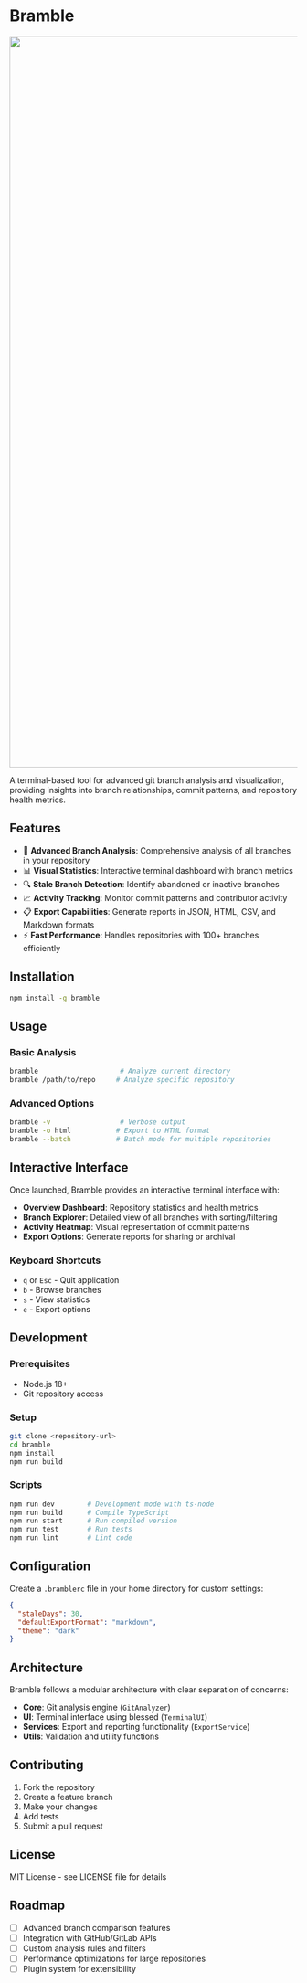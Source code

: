 # Bramble

<p align="center">
  <img width="1280" src="assets/logo_4x.png">
</p>

A terminal-based tool for advanced git branch analysis and visualization, providing insights into branch relationships, commit patterns, and repository health metrics.

## Features

- 🌿 **Advanced Branch Analysis**: Comprehensive analysis of all branches in your repository
- 📊 **Visual Statistics**: Interactive terminal dashboard with branch metrics
- 🔍 **Stale Branch Detection**: Identify abandoned or inactive branches
- 📈 **Activity Tracking**: Monitor commit patterns and contributor activity
- 📋 **Export Capabilities**: Generate reports in JSON, HTML, CSV, and Markdown formats
- ⚡ **Fast Performance**: Handles repositories with 100+ branches efficiently

## Installation

```bash
npm install -g bramble
```

## Usage

### Basic Analysis
```bash
bramble                    # Analyze current directory
bramble /path/to/repo     # Analyze specific repository
```

### Advanced Options
```bash
bramble -v                 # Verbose output
bramble -o html           # Export to HTML format
bramble --batch           # Batch mode for multiple repositories
```

## Interactive Interface

Once launched, Bramble provides an interactive terminal interface with:

- **Overview Dashboard**: Repository statistics and health metrics
- **Branch Explorer**: Detailed view of all branches with sorting/filtering
- **Activity Heatmap**: Visual representation of commit patterns
- **Export Options**: Generate reports for sharing or archival

### Keyboard Shortcuts
- `q` or `Esc` - Quit application
- `b` - Browse branches
- `s` - View statistics
- `e` - Export options

## Development

### Prerequisites
- Node.js 18+
- Git repository access

### Setup
```bash
git clone <repository-url>
cd bramble
npm install
npm run build
```

### Scripts
```bash
npm run dev        # Development mode with ts-node
npm run build      # Compile TypeScript
npm run start      # Run compiled version
npm run test       # Run tests
npm run lint       # Lint code
```

## Configuration

Create a `.bramblerc` file in your home directory for custom settings:

```json
{
  "staleDays": 30,
  "defaultExportFormat": "markdown",
  "theme": "dark"
}
```

## Architecture

Bramble follows a modular architecture with clear separation of concerns:

- **Core**: Git analysis engine (`GitAnalyzer`)
- **UI**: Terminal interface using blessed (`TerminalUI`)
- **Services**: Export and reporting functionality (`ExportService`)
- **Utils**: Validation and utility functions

## Contributing

1. Fork the repository
2. Create a feature branch
3. Make your changes
4. Add tests
5. Submit a pull request

## License

MIT License - see LICENSE file for details

## Roadmap

- [ ] Advanced branch comparison features
- [ ] Integration with GitHub/GitLab APIs
- [ ] Custom analysis rules and filters
- [ ] Performance optimizations for large repositories
- [ ] Plugin system for extensibility
